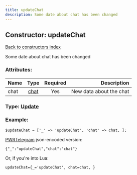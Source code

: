 ```yaml
---
title: updateChat
description: Some date about chat has been changed
---
```

## Constructor: updateChat  
[Back to constructors index](index.md)



Some date about chat has been changed

### Attributes:

| Name     |    Type       | Required | Description |
|----------|:-------------:|:--------:|------------:|
|chat|[chat](../types/chat.md) | Yes|New data about the chat|



### Type: [Update](../types/Update.md)


### Example:

```
$updateChat = ['_' => 'updateChat', 'chat' => chat, ];
```  

[PWRTelegram](https://pwrtelegram.xyz) json-encoded version:

```
{"_":"updateChat","chat":"chat"}
```


Or, if you're into Lua:  


```
updateChat={_='updateChat', chat=chat, }

```


